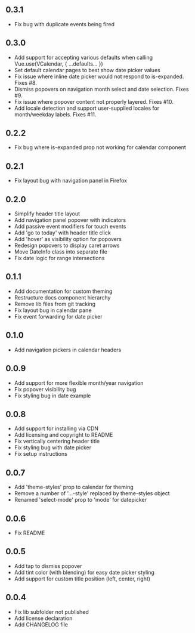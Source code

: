 ## 0.3.1
* Fix bug with duplicate events being fired

## 0.3.0
* Add support for accepting various defaults when calling Vue.use(VCalendar, { ...defaults... })
* Set default calendar pages to best show date picker values
* Fix issue where inline date picker would not respond to is-expanded. Fixes #8.
* Dismiss popovers on navigation month select and date selection. Fixes #9.
* Fix issue where popover content not properly layered. Fixes #10.
* Add locale detection and support user-supplied locales for month/weekday labels. Fixes #11.

## 0.2.2
* Fix bug where is-expanded prop not working for calendar component

## 0.2.1
* Fix layout bug with navigation panel in Firefox

## 0.2.0
* Simplify header title layout
* Add navigation panel popover with indicators
* Add passive event modifiers for touch events
* Add 'go to today' with header title click
* Add 'hover' as visibility option for popovers
* Redesign popovers to display caret arrows
* Move DateInfo class into separate file
* Fix date logic for range intersections

## 0.1.1
* Add documentation for custom theming
* Restructure docs component hierarchy
* Remove lib files from git tracking
* Fix layout bug in calendar pane
* Fix event forwarding for date picker

## 0.1.0
* Add navigation pickers in calendar headers

## 0.0.9
* Add support for more flexible month/year navigation
* Fix popover visibility bug
* Fix styling bug in date example

## 0.0.8
* Add support for installing via CDN
* Add licensing and copyright to README
* Fix vertically centering header title
* Fix styling bug with date picker
* Fix setup instructions

## 0.0.7
* Add 'theme-styles' prop to calendar for theming
* Remove a number of '...-style' replaced by theme-styles object
* Renamed 'select-mode' prop to 'mode' for datepicker

## 0.0.6
* Fix README

## 0.0.5

* Add tap to dismiss popover
* Add tint color (with blending) for easy date picker styling
* Add support for custom title position (left, center, right)

## 0.0.4

* Fix lib subfolder not published
* Add license declaration
* Add CHANGELOG file
